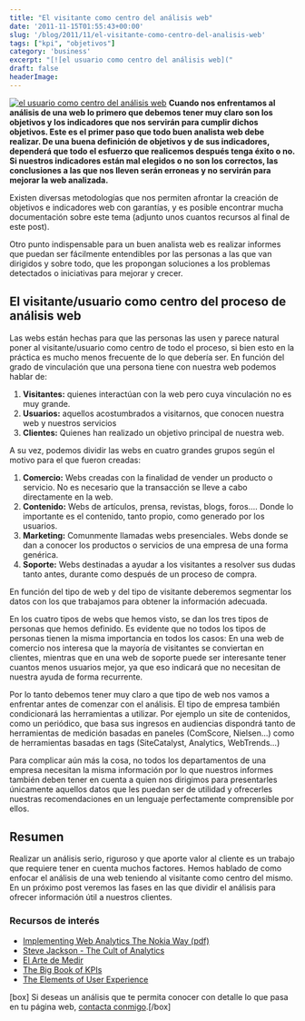 ```yaml
---
title: "El visitante como centro del análisis web"
date: '2011-11-15T01:55:43+00:00'
slug: '/blog/2011/11/el-visitante-como-centro-del-analisis-web'
tags: ["kpi", "objetivos"]
category: 'business'
excerpt: "[![el usuario como centro del análisis web]("
draft: false
headerImage:
---
```

[![el usuario como centro del análisis web](http://static.squarespace.com/static/5303797ae4b0c6ad9e43f072/5303ce80e4b0400995a883d6/5303cf4de4b0400995a88c23/1392758605217/user-centered-300x188.jpg?format=original "user-centered")](http://static.squarespace.com/static/5303797ae4b0c6ad9e43f072/5303ce80e4b0400995a883d6/5303cf4de4b0400995a88c20/1392758605016/user-centered.jpg?format=original) **Cuando nos enfrentamos al análisis de una web lo primero que debemos tener muy claro son los objetivos y los indicadores que nos servirán para cumplir dichos objetivos. Este es el primer paso que todo buen analista web debe realizar. De una buena definición de objetivos y de sus indicadores, dependerá que todo el esfuerzo que realicemos después tenga éxito o no. Si nuestros indicadores están mal elegidos o no son los correctos, las conclusiones a las que nos lleven serán erroneas y no servirán para mejorar la web analizada.** <!--more-->

Existen diversas metodologías que nos permiten afrontar la creación de objetivos e indicadores web con garantías, y es posible encontrar mucha documentación sobre este tema (adjunto unos cuantos recursos al final de este post).

Otro punto indispensable para un buen analista web es realizar informes que puedan ser fácilmente entendibles por las personas a las que van dirigidos y sobre todo, que les propongan soluciones a los problemas detectados o iniciativas para mejorar y crecer.

## El visitante/usuario como centro del proceso de análisis web

Las webs están hechas para que las personas las usen y parece natural poner al visitante/usuario como centro de todo el proceso, si bien esto en la práctica es mucho menos frecuente de lo que debería ser. En función del grado de vinculación que una persona tiene con nuestra web podemos hablar de:

1. **Visitantes:** quienes interactúan con la web pero cuya vinculación no es muy grande.
2. **Usuarios:** aquellos acostumbrados a visitarnos, que conocen nuestra web y nuestros servicios
3. **Clientes:** Quienes han realizado un objetivo principal de nuestra web.

A su vez, podemos dividir las webs en cuatro grandes grupos según el motivo para el que fueron creadas:

1. **Comercio:** Webs creadas con la finalidad de vender un producto o servicio. No es necesario que la transacción se lleve a cabo directamente en la web.
2. **Contenido:** Webs de artículos, prensa, revistas, blogs, foros.... Donde lo importante es el contenido, tanto propio, como generado por los usuarios.
3. **Marketing:** Comunmente llamadas webs presenciales. Webs donde se dan a conocer los productos o servicios de una empresa de una forma genérica.
4. **Soporte:** Webs destinadas a ayudar a los visitantes a resolver sus dudas tanto antes, durante como después de un proceso de compra.

En función del tipo de web y del tipo de visitante deberemos segmentar los datos con los que trabajamos para obtener la información adecuada.

En los cuatro tipos de webs que hemos visto, se dan los tres tipos de personas que hemos definido. Es evidente que no todos los tipos de personas tienen la misma importancia en todos los casos: En una web de comercio nos interesa que la mayoría de visitantes se conviertan en clientes, mientras que en una web de soporte puede ser interesante tener cuantos menos usuarios mejor, ya que eso indicará que no necesitan de nuestra ayuda de forma recurrente.

Por lo tanto debemos tener muy claro a que tipo de web nos vamos a enfrentar antes de comenzar con el análisis. El tipo de empresa también condicionará las herramientas a utilizar. Por ejemplo un site de contenidos, como un periódico, que basa sus ingresos en audiencias dispondrá tanto de herramientas de medición basadas en paneles (ComScore, Nielsen...) como de herramientas basadas en tags (SiteCatalyst, Analytics, WebTrends...)

Para complicar aún más la cosa, no todos los departamentos de una empresa necesitan la misma información por lo que nuestros informes también deben tener en cuenta a quien nos dirigimos para presentarles únicamente aquellos datos que les puedan ser de utilidad y ofrecerles nuestras recomendaciones en un lenguaje perfectamente comprensible por ellos.

## Resumen

Realizar un análisis serio, riguroso y que aporte valor al cliente es un trabajo que requiere tener en cuenta muchos factores. Hemos hablado de como enfocar el análisis de una web teniendo al visitante como centro del mismo. En un próximo post veremos las fases en las que dividir el análisis para ofrecer información útil a nuestros clientes.

### Recursos de interés

- [Implementing Web Analytics The Nokia Way (pdf)](http://www.visualrevenue.com/media/pdf/Implementing_WA_Nokia.pdf "the nokia way")
- [Steve Jackson - The Cult of Analytics](http://www.amazon.com/Cult-Analytics-strategies-Emarketing-Essentials/dp/1856176118 "Cult of Analytics")
- [El Arte de Medir](http://static.squarespace.com/static/5303797ae4b0c6ad9e43f072/5303ce80e4b0400995a883d6/5303cf35e4b0400995a88b0c/1392758581676/?format=original "El Arte de Medir")
- [The Big Book of KPIs](http://www.webanalyticsdemystified.com/content/books.asp "The Big Book of KPIs")
- [The Elements of User Experience](http://www.amazon.com/Elements-User-Experience-User-Centered-Design/dp/0321683684/ref=sr_1_1?s=books&ie=UTF8&qid=1321314510&sr=1-1 "The Elements of User Experience")

[box] Si deseas un análisis que te permita conocer con detalle lo que pasa en tu página web, [contacta conmigo](http://static.squarespace.com/static/5303797ae4b0c6ad9e43f072/5303ce80e4b0400995a883d6/5303cf44e4b0400995a88ba5/1392758596086/?format=original "Contactar").[/box]
